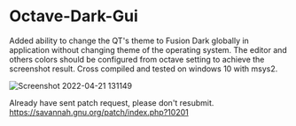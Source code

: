 # Octave-Dark-Gui
Added ability to change the QT's theme to Fusion Dark globally in application without changing theme of the operating system.
The editor and others colors should be configured from octave setting to achieve the screenshot result.
Cross compiled and tested on windows 10 with msys2.

![Screenshot 2022-04-21 131149](https://user-images.githubusercontent.com/844238/164425256-0ec903a6-3732-42aa-870a-454c3547b481.png)

Already have sent patch request, please don't resubmit. https://savannah.gnu.org/patch/index.php?10201
